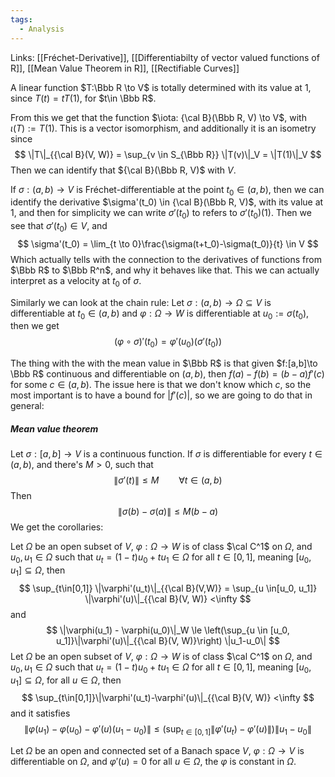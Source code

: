 ```yaml
---
tags:
  - Analysis
---
```

Links: [[Fréchet-Derivative]], [[Differentiabilty of vector valued functions of R]], [[Mean Value Theorem in R]], [[Rectifiable Curves]]

A linear function $T:\Bbb R \to V$ is totally determined with its value at $1$, since $T(t) = tT(1)$, for $t\in \Bbb R$.

From this we get that the function $\iota: {\cal B}(\Bbb R, V) \to V$, with $\iota(T) := T(1)$. This is a vector isomorphism, and additionally it is an isometry since 
$$
\|T\|_{{\cal B}(V, W)} = \sup_{v \in S_{\Bbb R}} \|T(v)\|_V = \|T(1)\|_V
$$
Then we can identify that ${\cal B}(\Bbb R, V)$ with $V$. 

If $\sigma:(a, b) \to V$ is Fréchet-differentiable at the point $t_0 \in (a,b)$, then we can identify the derivative $\sigma'(t_0) \in {\cal B}(\Bbb R, V)$, with its value at $1$, and then for simplicity we can write $\sigma'(t_0)$ to refers to $\sigma'(t_0)(1)$. Then we see that $\sigma'(t_0)\in V$, and 
$$
\sigma'(t_0) = \lim_{t \to 0}\frac{\sigma(t+t_0)-\sigma(t_0)}{t} \in V
$$
Which actually tells with the connection to the derivatives of functions from $\Bbb R$ to $\Bbb R^n$, and why it behaves like that. This we can actually interpret as a velocity at $t_0$ of $\sigma$.

Similarly we can look at the chain rule:
Let $\sigma:(a,b) \to \Omega \subseteq V$ is differentiable at $t_0\in (a,b)$ and $\varphi:\Omega \to W$ is differentiable at $u_0 := \sigma(t_0)$, then we get
$$
(\varphi\circ \sigma)'(t_0) = \varphi'(u_0) (\sigma'(t_0)) 
$$

The thing with the with the mean value in $\Bbb R$ is that given $f:[a,b]\to \Bbb R$ continuous and differentiable on $(a,b)$, then $f(a)-f(b) = (b-a)f'(c)$ for some $c\in(a,b)$. The issue here is that we don't know which $c$, so the most important is to have a bound for $|f'(c)|$, so we are going to do that in general:
##### Mean value theorem
Let $\sigma: [a,b]\to V$ is a continuous function. If $\sigma$ is differentiable for every $t\in(a,b)$, and there's $M>0$, such that
$$
\|\sigma'(t)\|\le M \qquad \forall t\in (a,b)
$$
Then 
$$
\|\sigma(b) -\sigma(a)\| \le M(b-a)
$$
We get the corollaries:

Let $\Omega$ be an open subset of $V$, $\varphi:\Omega \to W$ is of class $\cal C^1$ on $\Omega$, and $u_0, u_1 \in \Omega$ such that $u_t = (1-t)u_0 + tu_1 \in \Omega$ for all $t \in [0,1]$, meaning $[u_0, u_1]\subseteq \Omega$, then
$$
\sup_{t\in[0,1]} \|\varphi'(u_t)\|_{{\cal B}(V,W)} = \sup_{u \in[u_0, u_1]} \|\varphi'(u)\|_{{\cal B}(V, W)} <\infty
$$
and
$$
\|\varphi(u_1) - \varphi(u_0)\|_W \le \left(\sup_{u \in [u_0, u_1]}\|\varphi'(u)\|_{{\cal B}(V, W)}\right) \|u_1-u_0\|
$$
Let $\Omega$ be an open subset of $V$, $\varphi:\Omega \to W$ is of class $\cal C^1$ on $\Omega$, and $u_0, u_1 \in \Omega$ such that $u_t = (1-t)u_0 + tu_1 \in \Omega$ for all $t \in [0,1]$, meaning $[u_0, u_1]\subseteq \Omega$, for all $u \in \Omega$, then
$$
\sup_{t\in[0,1]}\|\varphi'(u_t)-\varphi'(u)\|_{{\cal B}(V, W)} <\infty
$$
 and it satisfies
$$
 \|\varphi(u_1)-\varphi(u_0)-\varphi'(u)(u_1-u_0)\|\le \left(\sup_{t\in [0,1]}\|\varphi'(u_t)-\varphi'(u)\|\right)\|u_1-u_0\|
 $$

Let $\Omega$ be an open and connected set of a Banach space $V$, $\varphi:\Omega \to V$ is differentiable on $\Omega$, and $\varphi'(u) = 0$ for all $u\in \Omega$, the $\varphi$ is constant in $\Omega$. 